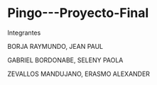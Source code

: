# Pingo---Proyecto-Final
Integrantes

BORJA RAYMUNDO, JEAN PAUL

GABRIEL BORDONABE, SELENY PAOLA

ZEVALLOS MANDUJANO, ERASMO ALEXANDER